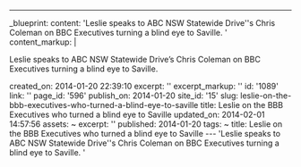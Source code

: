 ---
_blueprint:
  content: 'Leslie speaks to ABC NSW Statewide Drive''s Chris Coleman on BBC Executives
    turning a blind eye to Saville. '
  content_markup: |
    <p>Leslie speaks to ABC NSW Statewide Drive&rsquo;s Chris Coleman on BBC Executives turning a blind eye to Saville.</p>
  created_on: 2014-01-20 22:39:10
  excerpt: ''
  excerpt_markup: ''
  id: '1089'
  link: ''
  page_id: '596'
  publish_on: 2014-01-20
  site_id: '15'
  slug: leslie-on-the-bbb-executives-who-turned-a-blind-eye-to-saville
  title: Leslie on the BBB Executives who turned a blind eye to Saville
  updated_on: 2014-02-01 14:57:56
assets: ~
excerpt: ''
published: 2014-01-20
tags: ~
title: Leslie on the BBB Executives who turned a blind eye to Saville
--- 'Leslie speaks to ABC NSW Statewide Drive''s Chris Coleman on BBC Executives turning
  a blind eye to Saville. '
